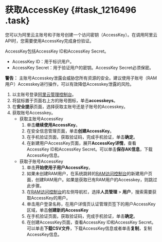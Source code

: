 # 获取AccessKey {#task_1216496 .task}

您可以为阿里云主账号和子账号创建一个访问密钥（AccessKey）。在调用阿里云API时，您需要使用AccessKey完成身份验证。

AccessKey包括AccessKey ID和AccessKey Secret。

-   AccessKey ID：用于标识用户。
-   AccessKey Secret：用于验证用户的密钥。AccessKey Secret必须保密。

**警告：** 主账号Accesskey泄露会威胁您所有资源的安全。建议使用子账号（RAM用户）Accesskey进行操作，可以有效降低Accesskey泄露的风险。

1.  以主账号登录[阿里云管理控制台](https://home.console.aliyun.com/new?spm=a2c4g.11186623.2.13.b22b5f81PaDcNA#/)。
2.  将鼠标置于页面右上方的账号图标，单击**accesskeys**。
3.  在**安全提示**页面，选择获取主账号还是子账号的Accesskey。
4.  获取账号Accesskey。 
    -   获取主账号AccessKey
        1.  单击**继续使用AccessKey**。
        2.  在安全信息管理页面，单击**创建AccessKey**。
        3.  在手机验证页面，获取验证码，完成手机验证，单击**确定**。
        4.  在新建用户AccessKey页面，展开**AccessKey详情**，查看AccessKey ID和AccessKey Secret。可以单击**保存AK信息**，下载AccessKey信息。
    -   获取子账号AccessKey
        1.  单击**开始使用子用户AccessKey**。
        2.  如果未创建RAM用户，在系统跳转的[RAM访问控制台](https://ram.console.aliyun.com/users/new)的新建用户页面，创建RAM用户。如果是获取已有RAM用户的Accesskey，则跳过此步骤。
        3.  在[RAM访问控制台](https://ram.console.aliyun.com/users/new)的左侧导航栏，选择**人员管理** \> **用户**，搜索需要获取AccessKey的用户。
        4.  单击用户登录名称，在用户详情页认证管理页签下的用户AccessKey区域，单击**创建新的AccessKey**
        5.  在手机验证页面，获取验证码，完成手机验证，单击**确定**。
        6.  在创建AccessKey页面，查看AccessKey ID和AccessKey Secret。可以单击**下载CSV文件**，下载AccessKey信息或者单击**复制**，复制AccessKey信息。

